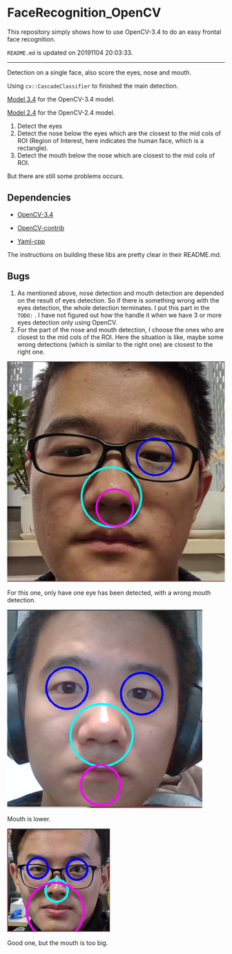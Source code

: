 # FaceRecognition_OpenCV

This repository simply shows how to use OpenCV-3.4 to do an easy frontal face recognition.

`README.md`  is updated on 20191104 20:03:33.

---

Detection on a single face, also score the eyes, nose and mouth.

Using `cv::CascadeClassifier` to finished the main detection.

[Model 3.4](https://github.com/opencv/opencv/tree/3.4/data) for the OpenCV-3.4 model.

[Model 2.4](https://github.com/opencv/opencv/tree/2.4/data) for the OpenCV-2.4 model. 

1. Detect the eyes
2. Detect the nose below the eyes which are the closest to the mid cols of ROI (Region of Interest, here indicates the human face, which is a rectangle).
3. Detect the mouth below the nose which are closest to the mid cols of ROI.

But there are still some problems occurs.



## Dependencies 

- [OpenCV-3.4](https://github.com/opencv/opencv/tree/3.4) 
- [OpenCV-contrib](https://github.com/opencv/opencv_contrib/tree/3.4) 

- [Yaml-cpp](https://github.com/jbeder/yaml-cpp) 

The instructions on building these libs are pretty clear in their README.md.



## Bugs

1. As mentioned above, nose detection and mouth detection are depended on the result of eyes detection. So if there is something wrong with the eyes detection, the whole detection terminates. I put this part in the `TODO:` . I have not figured out how the handle it when we have 3 or more eyes detection only using OpenCV.
2. For the part of the nose and mouth detection, I choose the ones who are closest to the mid cols of the ROI. Here the situation is like, maybe some wrong detections (which is similar to the right one) are closest to the right one. 



![for point2](doc/result_03.png)

For this one, only have one eye has been detected, with a wrong mouth detection.

![for point2](doc/result_01.png)

Mouth is lower.

![good one](doc/result_02.png)

Good one, but the mouth is too big.
